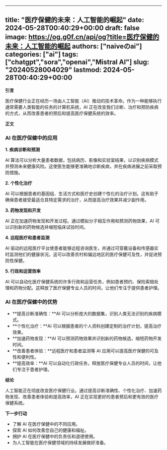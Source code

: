 
---
title: "医疗保健的未来：人工智能的崛起"
date: 2024-05-28T00:40:29+00:00
draft: false
image: https://og.g0f.cn/api/og?title=医疗保健的未来：人工智能的崛起
authors: ["naiveのai"]
categories: ["ai"]
tags: ["chatgpt","sora","openai","Mistral AI"]
slug: "20240528004029"
lastmod: 2024-05-28T00:40:29+00:00
---
**引言**

医疗保健行业正在经历一场由人工智能（AI）推动的技术革命。作为一种能够执行通常需要人类智能的任务的计算机系统，AI 正在改变我们诊断、治疗和预防疾病的方式，从而改善患者的预后和提高医疗保健系统的效率。

**正文**

### AI 在医疗保健中的应用

**1. 疾病诊断和预测**

AI 算法可以分析大量患者数据，包括病历、影像和实验室结果，以识别疾病模式并预测未来健康风险。这使医生能够更准确地诊断疾病，并在疾病进展之前采取预防措施。

**2. 个性化治疗**

AI 可以根据患者的基因组、生活方式和医疗史创建个性化的治疗计划。这有助于确保患者接受最适合其特定需求的治疗，从而提高治疗效果并减少副作用。

**3. 药物发现和开发**

AI 正在加速药物发现和开发过程。通过模拟分子相互作用和预测药物效果，AI 可以识别新的药物候选并缩短临床试验时间。

**4. 远程医疗和患者监测**

AI 驱动的远程医疗平台使患者能够远程咨询医生，并通过可穿戴设备和传感器实时监测他们的健康状况。这可以改善农村和偏远地区的医疗保健可及性，并促进预防性保健。

**5. 行政和运营效率**

AI 可以自动化医疗保健系统的许多行政和运营任务，例如患者预约、保险索赔处理和药物分配。这释放了医疗保健专业人员的时间，让他们专注于提供患者护理。

### AI 在医疗保健中的优势

* **提高诊断准确性：**AI 可以分析庞大的数据集，识别人类无法识别的疾病模式。
* **个性化治疗：**AI 可以根据患者的个人资料创建定制的治疗计划，提高治疗效果。
* **加速药物发现：**AI 可以预测药物效果并识别新的药物候选，缩短药物开发时间。
* **改善患者体验：**远程医疗和患者监测等 AI 应用可以提高医疗保健的可及性和便利性。
* **提高效率：**AI 可以自动化行政任务，释放医疗保健专业人员的时间，让他们专注于患者护理。

**结论**

人工智能正在彻底改变医疗保健行业。通过提高诊断准确性、个性化治疗、加速药物发现、改善患者体验和提高效率，AI 正在实现更好的患者预后和更有效的医疗保健系统。

**下一步行动**

* 了解 AI 在医疗保健中的不同应用。
* 探索 AI 如何改善您自己的健康和福祉。
* 拥护 AI 在医疗保健中的负责任和道德使用。
* 为人工智能在医疗保健领域的持续发展做好准备。
